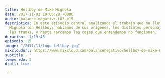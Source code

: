 ```yaml
---
title: Hellboy de Mike Mignola
date: 2017-11-02 19:05:28 +0000
audio: balance-negativo-t03-e15
description: En este episodio central analizamos el trabajo que ha llevado adelante
  Mignola con Hellboy; hablamos de sus orígenes, los distintos personajes que lo rodean,
  las tramas, y hasta marcamos las cosas que entendemos no funcionan.
duracion: '1:19:45'
episodio: 15
image: "/2017/11/logo hellboy.jpg"
mixcloudurl: https://www.mixcloud.com/balancenegativo/hellboy-de-mike-mignola/
subtitle: ''
temporada: 3
draft: true

---
```

